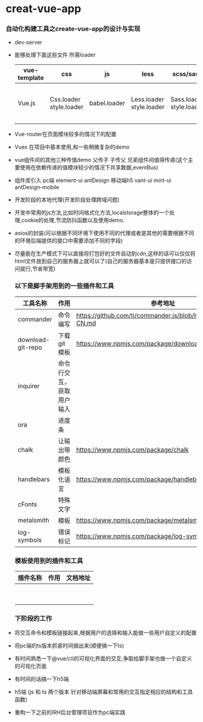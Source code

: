 # creat-vue-app
### 自动化构建工具之create-vue-app的设计与实现

* dev-server

* 能够处理下面这些文件  所需loader

  | vue-template | css                     | js           | less                     | scss/sass                | img                              | font        |
  | ------------ | ----------------------- | ------------ | ------------------------ | ------------------------ | -------------------------------- | ----------- |
  | Vue.js       | Css.loader style.loader | babel.loader | Less.loader style.loader | Sass.loader style.loader | file-loader image-webpack-loader | file.loader |

* Vue-router在页面模块较多的情况下的配置

* Vuex  在项目中基本使用,和一些稍微复杂的demo

* vue组件间的其他三种传值demo  父传子  子传父 兄弟组件间值得传递(这个主要使用在依赖传递的值模块较少的情况下共享数据,eventBus)

* 组件库引入 pc端 element-ui antDesign  移动端h5 vant-ui mint-ui antDesign-mobile

* 开发阶段的本地代理(开发阶段处理跨域问题)

* 开发中常用的js方法,比如时间格式化方法,localstorage整体的一个处理,cookie的处理,节流防抖函数以及使用demo.

* axios的封装(可以根据不同环境下使用不同的代理或者是其他的需要根据不同的环境后端提供的接口中需要添加不同的字段)

* 尽量能在生产模式下可以直接将打包好的文件自动到cdn,这样的话可以仅仅将html文件放到自己的服务器上就可以了(自己的服务器基本是只提供接口的访问就行,节省带宽)

  ### 以下是脚手架用到的一些插件和工具

  | 工具名称          | 作用                     | 参考地址                                                     |
  | ----------------- | ------------------------ | ------------------------------------------------------------ |
  | commander         | 命令编写                 | https://github.com/tj/commander.js/blob/HEAD/Readme_zh-CN.md |
  | download-git-repo | 下载git模板              | https://www.npmjs.com/package/download-git-repo              |
  | inquirer          | 命令行交互，获取用户输入 |                                                              |
  | ora               | 进度条                   |                                                              |
  | chalk             | 让输出带颜色             | https://www.npmjs.com/package/chalk                          |
  | handlebars        | 模板化语言               | https://www.npmjs.com/package/handlebars                     |
  | cFonts            | 特殊文字                 |                                                              |
  | metalsmith        | 模板                     | https://www.npmjs.com/package/metalsmith                     |
  | log-symbols       | 错误标记                 | https://www.npmjs.com/package/log-symbols                    |

  ### 模板使用到的插件和工具

  | 插件名称 | 作用 | 文档地址 |
  | -------- | ---- | -------- |
  |          |      |          |
  |          |      |          |
  |          |      |          |
  |          |      |          |
  |          |      |          |
  |          |      |          |
  |          |      |          |
  |          |      |          |
  |          |      |          |

  ### 下阶段的工作
 * 将交互命令和模板链接起来,根据用户的选择和输入能做一些用户自定义的配置  
 * 将pc端的ts版本抓紧时间搞出来(顺便搞一下ts)
 * 有时间熟悉一下@vue/cli的可视化界面的交互,争取给脚手架也做一个自定义的可视化页面
 * 有时间的话搞一下h5端
  * h5端 (js 和 ts 两个版本 针对移动端屏幕和常用的交互指定相应的结构和工具函数)
 * 重构一下之前的IRH后台管理项目作为pc端实践
 



